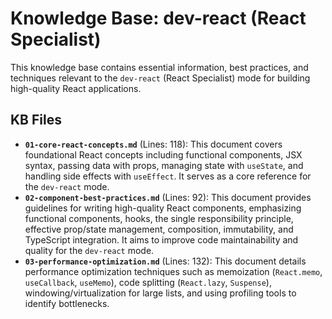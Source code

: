 # Knowledge Base: dev-react (React Specialist)

This knowledge base contains essential information, best practices, and techniques relevant to the `dev-react` (React Specialist) mode for building high-quality React applications.

## KB Files

- **`01-core-react-concepts.md`** (Lines: 118): This document covers foundational React concepts including functional components, JSX syntax, passing data with props, managing state with `useState`, and handling side effects with `useEffect`. It serves as a core reference for the `dev-react` mode.
- **`02-component-best-practices.md`** (Lines: 92): This document provides guidelines for writing high-quality React components, emphasizing functional components, hooks, the single responsibility principle, effective prop/state management, composition, immutability, and TypeScript integration. It aims to improve code maintainability and quality for the `dev-react` mode.
- **`03-performance-optimization.md`** (Lines: 132): This document details performance optimization techniques such as memoization (`React.memo`, `useCallback`, `useMemo`), code splitting (`React.lazy`, `Suspense`), windowing/virtualization for large lists, and using profiling tools to identify bottlenecks.
